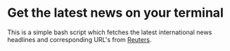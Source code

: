 # Get the latest news on your terminal

This is a simple bash script which fetches the latest international news headlines and corresponding URL's from [Reuters](https://uk.reuters.com/).

